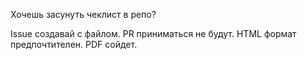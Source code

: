 Хочешь засунуть чеклист в репо?

Issue создавай с файлом. PR приниматься не будут.
HTML формат предпочтителен. PDF сойдет.
